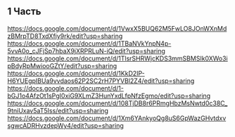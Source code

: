 1 Часть
-
https://docs.google.com/document/d/1VwxX5BUQ62M5FwLO8JOnWXnMdzBMrpTD8TxdXfiy9rk/edit?usp=sharing
https://docs.google.com/document/d/1TBaNVkYnpN4p-5vvA0o_cJFjSp7hbaX9jXRPRLuN-iQ/edit?usp=sharing
https://docs.google.com/document/d/1TlsrSHRWjcKDS3mmSBMSIk0XWo3ipBdyRpMwiooGZtY/edit?usp=sharing
https://docs.google.com/document/d/1KkD2IP-H6YUEgpIBUa9vvdaos62P2SC2rH7PYVBl2Z4/edit?usp=sharing
https://docs.google.com/document/d/1-bGJ1o4AfzOt1sPgI0xiG9XLmZ3HunYxdLfpNfzEgmo/edit?usp=sharing
https://docs.google.com/document/d/108TjDB8r6PRmgHbzMsNwtd0c38C_9tniUxav5aT5Iss/edit?usp=sharing
https://docs.google.com/document/d/1Xm6YAnkyoQg8uS6GpWazGHvtdxvsgwcADRHvzdepWy4/edit?usp=sharing
